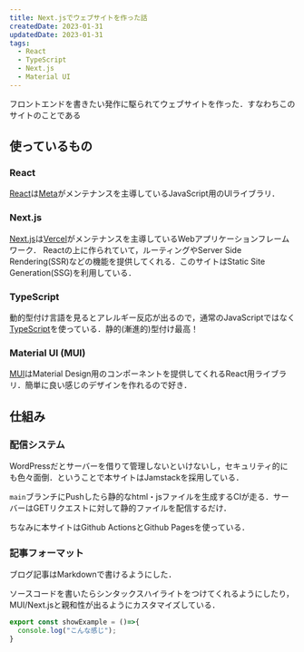 ```yaml
---
title: Next.jsでウェブサイトを作った話
createdDate: 2023-01-31
updatedDate: 2023-01-31
tags:
  - React
  - TypeScript
  - Next.js
  - Material UI
---
```


フロントエンドを書きたい発作に駆られてウェブサイトを作った．すなわちこのサイトのことである

## 使っているもの

### React

[React](https://ja.reactjs.org/)は[Meta](https://about.meta.com/)がメンテナンスを主導しているJavaScript用のUIライブラリ．

### Next.js

[Next.js](https://nextjs.org/)は[Vercel](https://vercel.com/home)がメンテナンスを主導しているWebアプリケーションフレームワーク．
Reactの上に作られていて，ルーティングやServer Side Rendering(SSR)などの機能を提供してくれる．このサイトはStatic Site Generation(SSG)を利用している．

### TypeScript

動的型付け言語を見るとアレルギー反応が出るので，通常のJavaScriptではなく[TypeScript](https://www.typescriptlang.org/)を使っている．静的(漸進的)型付け最高！

### Material UI (MUI)

[MUI](https://mui.com/)はMaterial Design用のコンポーネントを提供してくれるReact用ライブラリ．簡単に良い感じのデザインを作れるので好き．

## 仕組み

### 配信システム

WordPressだとサーバーを借りて管理しないといけないし，セキュリティ的にも色々面倒．ということで本サイトはJamstackを採用している．

`main`ブランチにPushしたら静的なhtml・jsファイルを生成するCIが走る．サーバーはGETリクエストに対して静的ファイルを配信するだけ．

ちなみに本サイトはGithub ActionsとGithub Pagesを使っている．

### 記事フォーマット

ブログ記事はMarkdownで書けるようにした．

ソースコードを書いたらシンタックスハイライトをつけてくれるようにしたり，MUI/Next.jsと親和性が出るようにカスタマイズしている．

```typescript
export const showExample = ()=>{
  console.log("こんな感じ");
}
```

